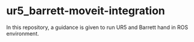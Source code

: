 # ur5_barrett-moveit-integration
In this repository, a guidance is given to run UR5 and Barrett hand in ROS environment.

